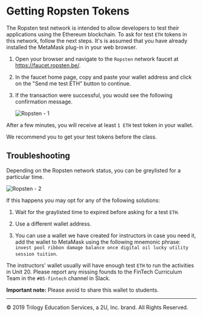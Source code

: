 # Getting Ropsten Tokens

The Ropsten test network is intended to allow developers to test their applications using the Ethereum blockchain. To ask for test `ETH` tokens in this network, follow the next steps. It's is assumed that you have already installed the MetaMask plug-in in your web browser.

1. Open your browser and navigate to the `Ropsten` network faucet at https://faucet.ropsten.be/.

2. In the faucet home page, copy and paste your wallet address and click on the "Send me test ETH" button to continue.

3. If the transaction were successful, you would see the following confirmation message.

    ![Ropsten - 1](Images/ropsten-1.png)

After a few minutes, you will receive at least `1 ETH` test token in your wallet.

We recommend you to get your test tokens before the class.

## Troubleshooting

Depending on the Ropsten network status, you can be greylisted for a particular time.

![Ropsten - 2](Images/ropsten-2.png)

If this happens you may opt for any of the following solutions:

1. Wait for the graylisted time to expired before asking for a test `ETH`.

2. Use a different wallet address.

3. You can use a wallet we have created for instructors in case you need it, add the wallet to MetaMask using the following mnemonic phrase: `invest pool ribbon damage balance once digital oil lucky utility session tuition`.

The instructors' wallet usually will have enough test `ETH` to run the activities in Unit 20. Please report any missing founds to the FinTech Curriculum Team in the `#05-fintech` channel in Slack.

**Important note:** Please avoid to share this wallet to students.

---
© 2019 Trilogy Education Services, a 2U, Inc. brand. All Rights Reserved.
